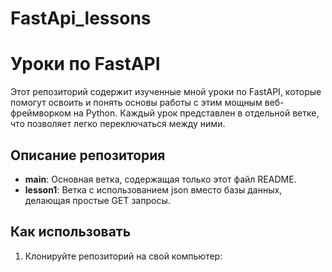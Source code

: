 # FastApi_lessons
# Уроки по FastAPI

Этот репозиторий содержит изученные мной уроки по FastAPI, которые помогут освоить и понять основы работы с этим мощным веб-фреймворком на Python. Каждый урок представлен в отдельной ветке, что позволяет легко переключаться между ними.

## Описание репозитория

- **main**: Основная ветка, содержащая только этот файл README.
- **lesson1**: Ветка с использованием json вместо базы данных, делающая простые GET запросы.

## Как использовать

1. Клонируйте репозиторий на свой компьютер:
   
